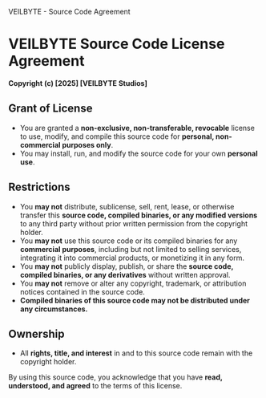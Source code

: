 VEILBYTE - Source Code Agreement

# VEILBYTE Source Code License Agreement

**Copyright (c) [2025] [VEILBYTE Studios]**

## Grant of License

- You are granted a **non-exclusive, non-transferable, revocable** license to use, modify, and compile this source code for **personal, non-commercial purposes only**.
- You may install, run, and modify the source code for your own **personal use**.

## Restrictions

- You **may not** distribute, sublicense, sell, rent, lease, or otherwise transfer this **source code, compiled binaries, or any modified versions** to any third party without prior written permission from the copyright holder.
- You **may not** use this source code or its compiled binaries for any **commercial purposes**, including but not limited to selling services, integrating it into commercial products, or monetizing it in any form.
- You **may not** publicly display, publish, or share the **source code, compiled binaries, or any derivatives** without written approval.
- You **may not** remove or alter any copyright, trademark, or attribution notices contained in the source code.
- **Compiled binaries of this source code may not be distributed under any circumstances.**

## Ownership

- All **rights, title, and interest** in and to this source code remain with the copyright holder.


By using this source code, you acknowledge that you have **read, understood, and agreed** to the terms of this license.
